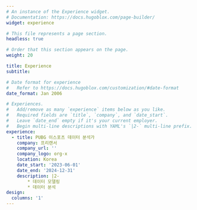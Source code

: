 ```yaml
---
# An instance of the Experience widget.
# Documentation: https://docs.hugoblox.com/page-builder/
widget: experience

# This file represents a page section.
headless: true

# Order that this section appears on the page.
weight: 20

title: Experience
subtitle:

# Date format for experience
#   Refer to https://docs.hugoblox.com/customization/#date-format
date_format: Jan 2006

# Experiences.
#   Add/remove as many `experience` items below as you like.
#   Required fields are `title`, `company`, and `date_start`.
#   Leave `date_end` empty if it's your current employer.
#   Begin multi-line descriptions with YAML's `|2-` multi-line prefix.
experience:
  - title: PUBG 이스포츠 데이터 분석가
    company: 프리랜서
    company_url: ''
    company_logo: org-x
    location: Korea
    date_start: '2023-06-01'
    date_end: '2024-12-31'
    description: |2-
        * 데이터 모델링
        * 데이터 분석
design:
  columns: '1'
---
```

